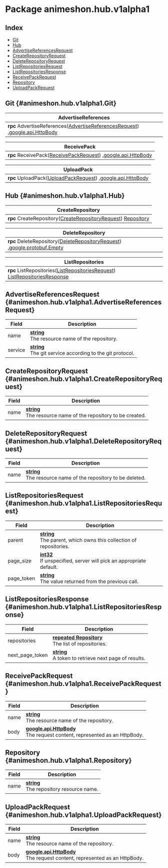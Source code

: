 # Package animeshon.hub.v1alpha1

## Index
- [Git](#animeshon.hub.v1alpha1.Git)
- [Hub](#animeshon.hub.v1alpha1.Hub)
- [AdvertiseReferencesRequest](#animeshon.hub.v1alpha1.AdvertiseReferencesRequest)
- [CreateRepositoryRequest](#animeshon.hub.v1alpha1.CreateRepositoryRequest)
- [DeleteRepositoryRequest](#animeshon.hub.v1alpha1.DeleteRepositoryRequest)
- [ListRepositoriesRequest](#animeshon.hub.v1alpha1.ListRepositoriesRequest)
- [ListRepositoriesResponse](#animeshon.hub.v1alpha1.ListRepositoriesResponse)
- [ReceivePackRequest](#animeshon.hub.v1alpha1.ReceivePackRequest)
- [Repository](#animeshon.hub.v1alpha1.Repository)
- [UploadPackRequest](#animeshon.hub.v1alpha1.UploadPackRequest)

## Git {#animeshon.hub.v1alpha1.Git}

| AdvertiseReferences |
| --- |
| **rpc** AdvertiseReferences([AdvertiseReferencesRequest](#animeshon.hub.v1alpha1.AdvertiseReferencesRequest)) [.google.api.HttpBody](#google.api.HttpBody)<br/> |

| ReceivePack |
| --- |
| **rpc** ReceivePack([ReceivePackRequest](#animeshon.hub.v1alpha1.ReceivePackRequest)) [.google.api.HttpBody](#google.api.HttpBody)<br/> |

| UploadPack |
| --- |
| **rpc** UploadPack([UploadPackRequest](#animeshon.hub.v1alpha1.UploadPackRequest)) [.google.api.HttpBody](#google.api.HttpBody)<br/> |

## Hub {#animeshon.hub.v1alpha1.Hub}

| CreateRepository |
| --- |
| **rpc** CreateRepository([CreateRepositoryRequest](#animeshon.hub.v1alpha1.CreateRepositoryRequest)) [Repository](#animeshon.hub.v1alpha1.Repository)<br/> |

| DeleteRepository |
| --- |
| **rpc** DeleteRepository([DeleteRepositoryRequest](#animeshon.hub.v1alpha1.DeleteRepositoryRequest)) [.google.protobuf.Empty](#google.protobuf.Empty)<br/> |

| ListRepositories |
| --- |
| **rpc** ListRepositories([ListRepositoriesRequest](#animeshon.hub.v1alpha1.ListRepositoriesRequest)) [ListRepositoriesResponse](#animeshon.hub.v1alpha1.ListRepositoriesResponse)<br/> |

## AdvertiseReferencesRequest {#animeshon.hub.v1alpha1.AdvertiseReferencesRequest}

| Field | Description |
| --- | --- |
| name | **[ string](#string)**<br/>The resource name of the repository. |
| service | **[ string](#string)**<br/>The git service according to the git protocol. |
## CreateRepositoryRequest {#animeshon.hub.v1alpha1.CreateRepositoryRequest}

| Field | Description |
| --- | --- |
| name | **[ string](#string)**<br/>The resource name of the repository to be created. |
## DeleteRepositoryRequest {#animeshon.hub.v1alpha1.DeleteRepositoryRequest}

| Field | Description |
| --- | --- |
| name | **[ string](#string)**<br/>The resource name of the repository to be deleted. |
## ListRepositoriesRequest {#animeshon.hub.v1alpha1.ListRepositoriesRequest}

| Field | Description |
| --- | --- |
| parent | **[ string](#string)**<br/>The parent, which owns this collection of repositories. |
| page_size | **[ int32](#int32)**<br/>If unspecified, server will pick an appropriate default. |
| page_token | **[ string](#string)**<br/>The value returned from the previous call. |
## ListRepositoriesResponse {#animeshon.hub.v1alpha1.ListRepositoriesResponse}

| Field | Description |
| --- | --- |
| repositories | **[repeated Repository](#Repository)**<br/>The list of repositories. |
| next_page_token | **[ string](#string)**<br/>A token to retrieve next page of results. |
## ReceivePackRequest {#animeshon.hub.v1alpha1.ReceivePackRequest}

| Field | Description |
| --- | --- |
| name | **[ string](#string)**<br/>The resource name of the repository. |
| body | **[ google.api.HttpBody](#google.api.HttpBody)**<br/>The request content, represented as an HttpBody. |
## Repository {#animeshon.hub.v1alpha1.Repository}

| Field | Description |
| --- | --- |
| name | **[ string](#string)**<br/>The repository resource name. |
## UploadPackRequest {#animeshon.hub.v1alpha1.UploadPackRequest}

| Field | Description |
| --- | --- |
| name | **[ string](#string)**<br/>The resource name of the repository. |
| body | **[ google.api.HttpBody](#google.api.HttpBody)**<br/>The request content, represented as an HttpBody. |
